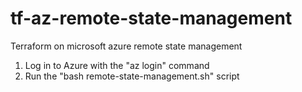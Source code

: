 # tf-az-remote-state-management
Terraform on microsoft azure  remote state management
1. Log in to Azure with the "az login" command
2. Run the "bash remote-state-management.sh" script
